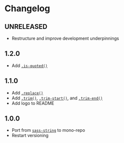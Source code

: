 # Changelog

<!-- The order of list items should be: Critical/Fixes, New, Update, Remove, Underpinnings -->
<!-- ## UNRELEASED -->

## UNRELEASED

* Restructure and improve development underpinnings

## 1.2.0

* Add [`.is-quoted()`](https://sass-fairy.com/api/string/is-quoted)

## 1.1.0

* Add [`.replace()`](https://sass-fairy.com/api/string/replace)
* Add [`.trim()`](https://sass-fairy.com/api/string/trim), [`.trim-start()`](https://sass-fairy.com/api/string/trim-start), and [`.trim-end()`](https://sass-fairy.com/api/string/trim-end)
* Add logo to README

## 1.0.0

* Port from [`sass-string`](https://www.npmjs.com/package/sass-string) to mono-repo
* Restart versioning
